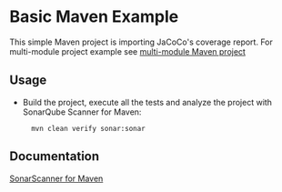 # Basic Maven Example

This simple Maven project is importing JaCoCo's coverage report. For multi-module project example 
see [multi-module Maven project](../sonarscanner-maven-aggregate/README.md)
        
## Usage ##

* Build the project, execute all the tests and analyze the project with SonarQube Scanner for Maven:

        mvn clean verify sonar:sonar
        
## Documentation ##

[SonarScanner for Maven](https://docs.sonarqube.org/latest/analysis/scan/sonarscanner-for-maven/)
